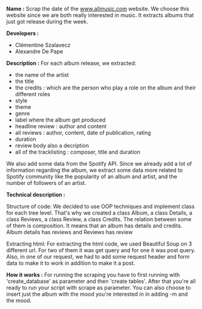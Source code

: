 **Name :**
Scrap the date of the www.allmusic.com website. We choose this website since we are both really interested in music.
It extracts albums that just got release during the week. 

**Developers :**
- Clémentine Szalavecz
- Alexandre De Pape

**Description :**
For each album release, we extracted: 
- the name of the artist 
- the title
- the credits : which are the person who play a role on the album and their different roles
- style
- theme
- genre
- label where the album get produced
- headline review : author and content
- all reviews : author, content, date of publication, rating
- duration
- review body also a decription
- all of the tracklisting : composer, title and duration

We also add some data from the Spotify API. Since we already add a lot of information regarding the album, we extract some data 
more related to Spotify community like the popularity of an album and artist, and the number of followers of an artist. 

**Technical description :**

Structure of code: 
We decided to use OOP techniques and implement class for each tree level. 
That's why we created a class Album, a class Details, a class Reviews, a class Review, a class Credits.
The relation between some of them is composition. It means that an album has details and credits. Album details has reviews and Reviews has review

Extracting html:
For extracting the html code, we used Beautiful Soup on 3 different url. For two of them it was get query and for one it was post query. 
Also, in one of our request, we had to add some request header and form data to make it to work in addition to make it a post.

**How it works :**
For running the scraping you have to first running with 'create_database' as parameter and then 'create tables'. After that you're all ready to run your script with scrape as parameter.
You can also choose to insert just the album with the mood you're interested in in adding -m and the mood.


